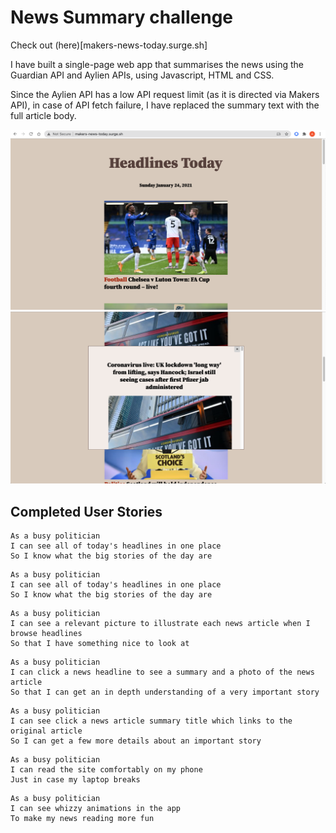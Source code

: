 # News Summary challenge

Check out (here)[makers-news-today.surge.sh]

I have built a single-page web app that summarises the news using the Guardian API and Aylien APIs, using Javascript, HTML and CSS. 

Since the Aylien API has a low API request limit (as it is directed via Makers API), in case of API fetch failure, I have replaced the summary text with the full article body. 

![main](https://github.com/Aracho1/news-summary-challenge/blob/master/images/main.png)
![modal](https://github.com/Aracho1/news-summary-challenge/blob/master/images/modal.png)

## Completed User Stories


```
As a busy politician
I can see all of today's headlines in one place
So I know what the big stories of the day are
```

```
As a busy politician
I can see all of today's headlines in one place
So I know what the big stories of the day are
```

```
As a busy politician
I can see a relevant picture to illustrate each news article when I browse headlines
So that I have something nice to look at
```

```
As a busy politician
I can click a news headline to see a summary and a photo of the news article
So that I can get an in depth understanding of a very important story
```

```
As a busy politician
I can see click a news article summary title which links to the original article
So I can get a few more details about an important story
```

```
As a busy politician
I can read the site comfortably on my phone
Just in case my laptop breaks
```

```
As a busy politician
I can see whizzy animations in the app
To make my news reading more fun
```
